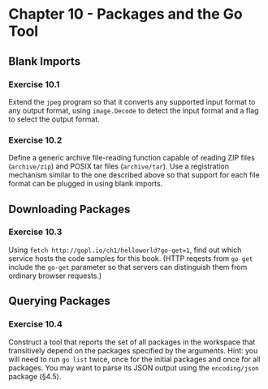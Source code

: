 # Chapter 10 - Packages and the Go Tool

## Blank Imports

### Exercise 10.1
Extend the `jpeg` program so that it converts any supported input format to any
output format, using `image.Decode` to detect the input format and a flag to
select the output format.

### Exercise 10.2
Define a generic archive file-reading function capable of reading ZIP files
(`archive/zip`) and POSIX tar files (`archive/tar`). Use a registration
mechanism similar to the one described above so that support for each file
format can be plugged in using blank imports.

## Downloading Packages

### Exercise 10.3
Using `fetch http://gopl.io/ch1/helloworld?go-get=1`, find out which service
hosts the code samples for this book. (HTTP reqests from `go get` include the
`go-get` parameter so that servers can distinguish them from ordinary browser
requests.)

## Querying Packages

### Exercise 10.4
Construct a tool that reports the set of all packages in the workspace that
transitively depend on the packages specified by the arguments. Hint: you will
need to run `go list` twice, once for the initial packages and once for all
packages. You may want to parse its JSON output using the `encoding/json`
package (§4.5).
